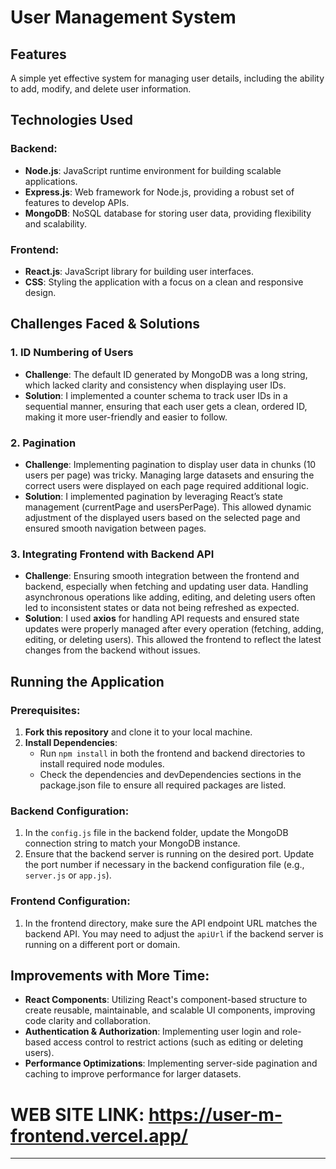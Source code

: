 # User Management System

## Features
A simple yet effective system for managing user details, including the ability to add, modify, and delete user information.

## Technologies Used

### Backend:
- **Node.js**: JavaScript runtime environment for building scalable applications.
- **Express.js**: Web framework for Node.js, providing a robust set of features to develop APIs.
- **MongoDB**: NoSQL database for storing user data, providing flexibility and scalability.

### Frontend:
- **React.js**: JavaScript library for building user interfaces.
- **CSS**: Styling the application with a focus on a clean and responsive design.

## Challenges Faced & Solutions

### 1. **ID Numbering of Users**
   - **Challenge**: The default ID generated by MongoDB was a long string, which lacked clarity and consistency when displaying user IDs.
   - **Solution**: I implemented a counter schema to track user IDs in a sequential manner, ensuring that each user gets a clean, ordered ID, making it more user-friendly and easier to follow.

### 2. **Pagination**
   - **Challenge**: Implementing pagination to display user data in chunks (10 users per page) was tricky. Managing large datasets and ensuring the correct users were displayed on each page required additional logic.
   - **Solution**: I implemented pagination by leveraging React’s state management (currentPage and usersPerPage). This allowed dynamic adjustment of the displayed users based on the selected page and ensured smooth navigation between pages.

### 3. **Integrating Frontend with Backend API**
   - **Challenge**: Ensuring smooth integration between the frontend and backend, especially when fetching and updating user data. Handling asynchronous operations like adding, editing, and deleting users often led to inconsistent states or data not being refreshed as expected.
   - **Solution**: I used **axios** for handling API requests and ensured state updates were properly managed after every operation (fetching, adding, editing, or deleting users). This allowed the frontend to reflect the latest changes from the backend without issues.

## Running the Application

### Prerequisites:
1. **Fork this repository** and clone it to your local machine.
2. **Install Dependencies**:
   - Run `npm install` in both the frontend and backend directories to install required node modules.
   - Check the dependencies and devDependencies sections in the package.json file to ensure all required packages are listed.

### Backend Configuration:
1. In the `config.js` file in the backend folder, update the MongoDB connection string to match your MongoDB instance.
2. Ensure that the backend server is running on the desired port. Update the port number if necessary in the backend configuration file (e.g., `server.js` or `app.js`).

### Frontend Configuration:
1. In the frontend directory, make sure the API endpoint URL matches the backend API. You may need to adjust the `apiUrl` if the backend server is running on a different port or domain.


## Improvements with More Time:
- **React Components**: Utilizing React's component-based structure to create reusable, maintainable, and scalable UI components, improving code clarity and collaboration.
- **Authentication & Authorization**: Implementing user login and role-based access control to restrict actions (such as editing or deleting users).
- **Performance Optimizations**: Implementing server-side pagination and caching to improve performance for larger datasets.

# WEB SITE LINK: https://user-m-frontend.vercel.app/

---


